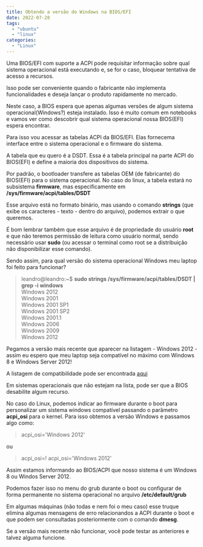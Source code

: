 ```yaml
---
title: Obtendo a versão do Windows na BIOS/EFI
date: 2022-07-28
tags:
  - "ubuntu"
  - "linux"
categories:
  - "Linux"
---
```

Uma BIOS/EFI com suporte a ACPI pode requisitar informação sobre qual sistema operacional está 
executando e, se for o caso, bloquear tentativa de acesso a recursos.

Isso pode ser conveniente quando o fabricante não implementa funcionalidades e deseja lançar o
produto rapidamente no mercado.
 
Neste caso, a BIOS espera que apenas algumas versões de algum sistema operacional(Windows?) esteja instalado. 
Isso é muito comum em notebooks e vamos ver como descobrir qual sistema operacional nossa BIOS(EFI) espera encontrar.
<!--more-->
Para isso vou acessar as tabelas ACPI da BIOS/EFI. Elas fornecema interface entre o sistema operacional e o firmware do sistema.

A tabela que eu quero é a DSDT. Essa é a tabela principal na parte ACPI do BIOS(EFI) e define a maioria dos dispositivos do
sistema.

Por padrão, o bootloader transfere as tabelas OEM (de fabricante) do BIOS(EFI) para o sistema operacional.  No caso do linux,
a tabela estará no subsistema **firmware**, mas especificamente em **/sys/firmware/acpi/tables/DSDT**

Esse arquivo está no formato binário, mas usando o comando **strings** (que exibe os caracteres - texto - dentro do arquivo), podemos
extrair o que queremos.

É bom lembrar também que esse arquivo é de propriedade do usuário **root** e que não teremos permissão de leitura como usuário normal, sendo
necessário usar **sudo** (ou acessar o terminal como root se a distribuição não disponibilizar esse comando).

Sendo assim, para qual versão do sistema operacional Windows meu laptop foi feito para funcionar?

>leandro@leandro:~$ **sudo strings  /sys/firmware/acpi/tables/DSDT | grep -i windows**  
>Windows 2012  
>Windows 2001  
>Windows 2001 SP1  
>Windows 2001 SP2  
>Windows 2001.1  
>Windows 2006  
>Windows 2009  
>Windows 2012  

Pegamos a versão mais recente que aparecer na listagem - Windows 2012 - assim eu espero que meu laptop seja compatível 
no máximo com Windows 8 e Windows Server 2012! 

A listagem de compatibilidade pode ser encontrada [aqui](https://docs.microsoft.com/en-us/windows-hardware/drivers/acpi/winacpi-osi)

Em sistemas operacionais que não estejam na lista, pode ser que a BIOS desabilite algum recurso. 

No caso do Linux, podemos indicar ao firmware durante o boot para personalizar um sistema windows compatível passando o parâmetro
**acpi_osi** para o kernel. Para isso obtemos a versão Windows e passamos algo como:

> acpi_osi='Windows 2012'

ou

> acpi_osi=! acpi_osi='Windows 2012' 

Assim estamos informando ao BIOS/ACPI que nosso sistema é um Windows 8 ou Windos Server 2012.

Podemos fazer isso no menu do grub durante o boot ou configurar de forma permanente no sistema operacional no arquivo
**/etc/default/grub**

Em algumas máquinas (não todas e nem foi o meu caso) esse truque elimina algumas mensagens de 
erro relacionandos a ACPI durante o boot e que podem ser consultadas posteriormente com o comando **dmesg**. 

Se a versão mais recente não funcionar, você pode testar as anteriores e talvez alguma funcione.
